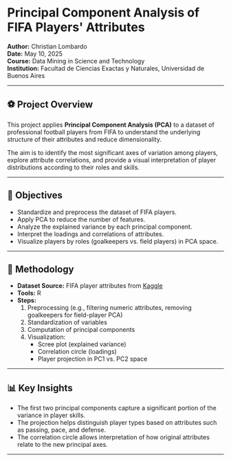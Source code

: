 # Principal Component Analysis of FIFA Players' Attributes

**Author:** Christian Lombardo  
**Date:** May 10, 2025  
**Course:** Data Mining in Science and Technology  
**Institution:** Facultad de Ciencias Exactas y Naturales, Universidad de Buenos Aires

---

## ⚽ Project Overview

This project applies **Principal Component Analysis (PCA)** to a dataset of professional football players from FIFA to understand the underlying structure of their attributes and reduce dimensionality.

The aim is to identify the most significant axes of variation among players, explore attribute correlations, and provide a visual interpretation of player distributions according to their roles and skills.

---

## 🎯 Objectives

- Standardize and preprocess the dataset of FIFA players.
- Apply PCA to reduce the number of features.
- Analyze the explained variance by each principal component.
- Interpret the loadings and correlations of attributes.
- Visualize players by roles (goalkeepers vs. field players) in PCA space.

---

## 🧪 Methodology

- **Dataset Source:** FIFA player attributes from [Kaggle](https://www.kaggle.com/)
- **Tools:** R
- **Steps:**
  1. Preprocessing (e.g., filtering numeric attributes, removing goalkeepers for field-player PCA)
  2. Standardization of variables
  3. Computation of principal components
  4. Visualization:
     - Scree plot (explained variance)
     - Correlation circle (loadings)
     - Player projection in PC1 vs. PC2 space

---

## 📊 Key Insights

- The first two principal components capture a significant portion of the variance in player skills.
- The projection helps distinguish player types based on attributes such as passing, pace, and defense.
- The correlation circle allows interpretation of how original attributes relate to the new principal axes.

---



